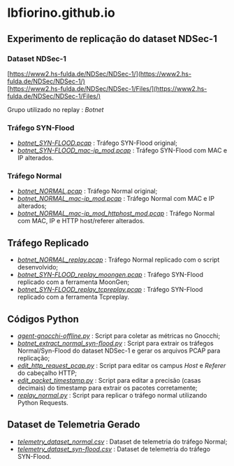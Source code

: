 # lbfiorino.github.io

## Experimento de replicação do dataset NDSec-1

### Dataset NDSec-1
[https://www2.hs-fulda.de/NDSec/NDSec-1/](https://www2.hs-fulda.de/NDSec/NDSec-1/)  
[https://www2.hs-fulda.de/NDSec/NDSec-1/Files/](https://www2.hs-fulda.de/NDSec/NDSec-1/Files/)  

Grupo utilizado no replay : *Botnet*

### Tráfego SYN-Flood
 - *[botnet_SYN-FLOOD.pcap](replay-ndsec1/botnet_SYN-FLOOD.pcap)* : Tráfego SYN-Flood original;
 - *[botnet_SYN-FLOOD_mac-ip_mod.pcap](replay-ndsec1/botnet_SYN-FLOOD_mac-ip_mod.pcap)* : Tráfego SYN-Flood com MAC e IP alterados.
 
### Tráfego Normal
 - *[botnet_NORMAL.pcap](replay-ndsec1/botnet_NORMAL.pcap)* : Tráfego Normal original;
 - *[botnet_NORMAL_mac-ip_mod.pcap](replay-ndsec1/botnet_NORMAL_mac-ip_mod.pcap)* : Tráfego Normal com MAC e IP alterados;
 - *[botnet_NORMAL_mac-ip_mod_httphost_mod.pcap](replay-ndsec1/botnet_NORMAL_mac-ip_mod_httphost_mod.pcap)* : Tráfego Normal com MAC, IP e HTTP host/referer alterados.


## Tráfego Replicado
 - *[botnet_NORMAL_replay.pcap](replay-ndsec1/botnet_NORMAL_replay.pcap)* : Tráfego Normal replicado com o script desenvolvido;
 - *[botnet_SYN-FLOOD_replay_moongen.pcap](replay-ndsec1/botnet_SYN-FLOOD_replay_moongen.pcap)* : Tráfego SYN-Flood replicado com a ferramenta MoonGen;
 - *[botnet_SYN-FLOOD_replay_tcpreplay.pcap](replay-ndsec1/botnet_SYN-FLOOD_replay_tcpreplay.pcap)* : Tráfego SYN-Flood replicado com a ferramenta Tcpreplay.


## Códigos Python
 - *[agent-gnocchi-offline.py](replay-ndsec1/agent-gnocchi-offline.py)* : Script para coletar as métricas no Gnocchi;
 - *[botnet_extract_normal_syn-flood.py](replay-ndsec1/botnet_extract_normal_syn-flood.py)* : Script para extrair os tráfegos Normal/Syn-Flood do dataset NDSec-1 e gerar os arquivos PCAP para replicação;
 - *[edit_http_request_pcap.py](replay-ndsec1/edit_http_request_pcap.py)* : Script para editar os campus *Host* e *Referer* do cabeçalho HTTP;
 - *[edit_packet_timestamp.py](replay-ndsec1/edit_packet_timestamp.py)* : Script para editar a precisão (casas decimais) do timestamp para extrair os pacotes corretamente;
 - *[replay_normal.py](replay-ndsec1/replay_normal.py)* : Script para replicar o tráfego normal utilizando Python Requests.


## Dataset de Telemetria Gerado
 - *[telemetry_dataset_normal.csv](replay-ndsec1/telemetry_dataset_normal.csv)* : Dataset de telemetria do tráfego Normal;
 - *[telemetry_dataset_syn-flood.csv](replay-ndsec1/telemetry_dataset_syn-flood.csv)* : Dataset de telemetria do tráfego SYN-Flood.
